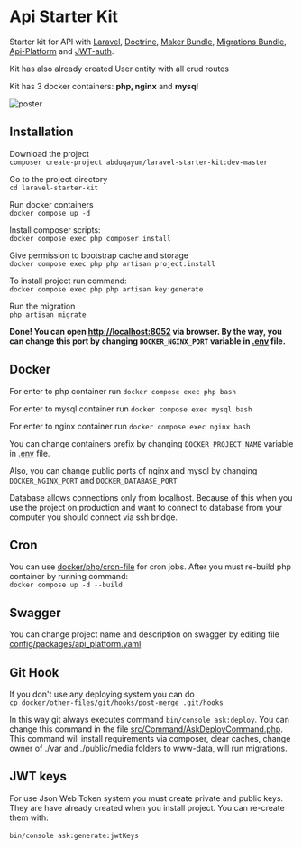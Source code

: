 # Api Starter Kit

[//]: <> ( todo udpate image and add new docker commands, tell about interfaces )


Starter kit for API with
[Laravel](https://laravel.com/),
[Doctrine](https://www.doctrine-project.org/),
[Maker Bundle](https://symfony.com/doc/current/bundles/SymfonyMakerBundle/index.html),
[Migrations Bundle](https://symfony.com/doc/current/bundles/DoctrineMigrationsBundle/index.html),
[Api-Platform](https://api-platform.com/) and
[JWT-auth](https://jwt.io/).

Kit has also already created User entity with all crud routes

Kit has 3 docker containers: **php, nginx** and **mysql**

![poster](poster.png)
## Installation

Download the project<br>
```composer create-project abduqayum/laravel-starter-kit:dev-master```

Go to the project directory<br>
```cd laravel-starter-kit```

Run docker containers <br>
```docker compose up -d```

Install composer scripts:<br>
```docker compose exec php composer install```

Give permission to bootstrap cache and storage <br>
```docker compose exec php php artisan project:install``` <br>

To install project run command:<br>
```docker compose exec php php artisan key:generate```

Run the migration <br>
```php artisan migrate```


**Done! You can open <a href="http://localhost:8052" target="_blank">http://localhost:8052</a> via browser.
By the way, you can change this port by changing ```DOCKER_NGINX_PORT``` variable in [.env](.env) file.**


## Docker
For enter to php container run
```docker compose exec php bash```

For enter to mysql container run
```docker compose exec mysql bash```

For enter to nginx container run
```docker compose exec nginx bash```

You can change containers prefix by changing ```DOCKER_PROJECT_NAME``` variable in [.env](.env) file.

Also, you can change public ports of nginx and mysql by changing ```DOCKER_NGINX_PORT``` and ```DOCKER_DATABASE_PORT```

Database allows connections only from localhost.
Because of this when you use the project on production and want to connect to database from your computer
you should connect via ssh bridge.

## Cron

You can use [docker/php/cron-file](docker/php/cron-file) for cron jobs.
After you must re-build php container by running command:<br>
```docker compose up -d --build```

## Swagger
You can change project name and description on swagger by editing file
[config/packages/api_platform.yaml](config/packages/api_platform.yaml)

## Git Hook
If you don't use any deploying system you can do <br>
```cp docker/other-files/git/hooks/post-merge .git/hooks```

In this way git always executes command ```bin/console ask:deploy```.
You can change this command in the file [src/Command/AskDeployCommand.php](src/Command/AskDeployCommand.php).
This command will install requirements via composer,
clear caches, change owner of ./var and ./public/media folders to www-data, will run migrations.

## JWT keys
For use Json Web Token system you must create private and public keys.
They are have already created when you install project. You can re-create them with:<br>  
```bin/console ask:generate:jwtKeys```


